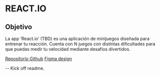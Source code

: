 # REACT.IO

## Objetivo
La app ‘React.io’ (TBD) es una aplicación de minijuegos diseñada para entrenar tu reacción. Cuenta con N juegos con distintas dificultades para que puedas medir tu velocidad mediante desafíos divertidos.

[Repositorio Github](https://github.com/chill0101/parcial-1-am-acn4a-bernardez-ruiz)
[Figma design](https://www.figma.com/design/O3DEPG0oeuGvc0kWW7WCsN/React-io)

-- Kick off readme.






